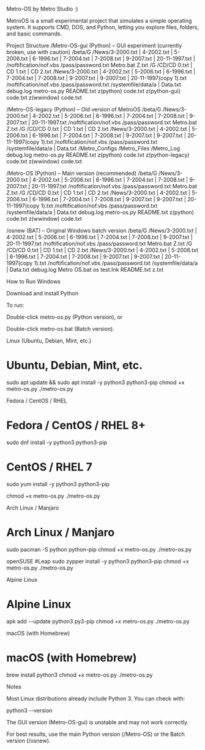 Metro-OS
by Metro Studio :)

MetroOS is a small experimental project that simulates a simple operating system.
It supports CMD, DOS, and Python, letting you explore files, folders, and basic commands.

Project Structure
/Metro-OS-gui (Python) – GUI experiment (currently broken, use with caution)
/beta/G
   /News/3-2000.txt | 4-2002.txt | 5-2006.txt | 6-1996.txt | 7-2004.txt | 7-2008.txt | 9-2007.txt | 20-11-1997.txt |
   /noftification/nof.vbs
   /pass/password.txt
Metro.bat
Z.txt
/G
   /CD/CD 0.txt | CD 1.txt | CD 2.txt
   /News/3-2000.txt | 4-2002.txt | 5-2006.txt | 6-1996.txt | 7-2004.txt | 7-2008.txt | 9-2007.txt | 9-2007.txt | 20-11-1997(copy 1).txt
   /noftification/nof.vbs
   /pass/password.txt
   /systemfile/data/a | Data.txt
debug.log
metro-os.py
README.txt
z(python) code.txt
z(python-gui) code.txt
z(wwindow) code.txt

/Metro-OS-legacy (Python) – Old version of MetroOS
/beta/G
   /News/3-2000.txt | 4-2002.txt | 5-2006.txt | 6-1996.txt | 7-2004.txt | 7-2008.txt | 9-2007.txt | 20-11-1997.txt
   /noftification/nof.vbs
   /pass/password.txt
Metro.bat
Z.txt
/G
   /CD/CD 0.txt | CD 1.txt | CD 2.txt
   /News/3-2000.txt | 4-2002.txt | 5-2006.txt | 6-1996.txt | 7-2004.txt | 7-2008.txt | 9-2007.txt | 9-2007.txt | 20-11-1997(copy 1).txt
   /noftification/nof.vbs
   /pass/password.txt
   /systemfile/data/a | Data.txt
/Metro_Configs
/Metro_Files
/Metro_Log
debug.log
metro-os.py
README.txt
z(python) code.txt
z(python-legacy) code.txt
z(wwindow) code.txt

/Metro-OS (Python) – Main version (recommended)
/beta/G
   /News/3-2000.txt | 4-2002.txt | 5-2006.txt | 6-1996.txt | 7-2004.txt | 7-2008.txt | 9-2007.txt | 20-11-1997.txt
   /noftification/nof.vbs
   /pass/password.txt
Metro.bat
Z.txt
/G
   /CD/CD 0.txt | CD 1.txt | CD 2.txt
   /News/3-2000.txt | 4-2002.txt | 5-2006.txt | 6-1996.txt | 7-2004.txt | 7-2008.txt | 9-2007.txt | 9-2007.txt | 20-11-1997(copy 1).txt
   /noftification/nof.vbs
   /pass/password.txt
   /systemfile/data/a | Data.txt
debug.log
metro-os.py
README.txt
z(python) code.txt
z(wwindow) code.txt

/osnew (BAT) – Original Windows batch version
/beta/G
   /News/3-2000.txt | 4-2002.txt | 5-2006.txt | 6-1996.txt | 7-2004.txt | 7-2008.txt | 9-2007.txt | 20-11-1997.txt
   /noftification/nof.vbs
   /pass/password.txt
Metro.bat
Z.txt
/G
   /CD/CD 0.txt | CD 1.txt | CD 2.txt
   /News/3-2000.txt | 4-2002.txt | 5-2006.txt | 6-1996.txt | 7-2004.txt | 7-2008.txt | 9-2007.txt | 9-2007.txt | 20-11-1997(copy 1).txt
   /noftification/nof.vbs
   /pass/password.txt
   /systemfile/data/a | Data.txt
debug.log
Metro OS.bat
os test.Ink
README.txt
z.txt

How to Run
Windows

Download and install Python

To run:

Double-click metro-os.py (Python version), or

Double-click metro-os.bat (Batch version).

Linux (Ubuntu, Debian, Mint, etc.)
# Ubuntu, Debian, Mint, etc.
sudo apt update && sudo apt install -y python3 python3-pip
chmod +x metro-os.py
./metro-os.py

Fedora / CentOS / RHEL
# Fedora / CentOS / RHEL 8+
sudo dnf install -y python3 python3-pip

# CentOS / RHEL 7
sudo yum install -y python3 python3-pip

chmod +x metro-os.py
./metro-os.py

Arch Linux / Manjaro
# Arch Linux / Manjaro
sudo pacman -S python python-pip
chmod +x metro-os.py
./metro-os.py

openSUSE
#Leap
sudo zypper install -y python3 python3-pip
chmod +x metro-os.py
./metro-os.py

Alpine Linux
# Alpine Linux
apk add --update python3 py3-pip
chmod +x metro-os.py
./metro-os.py

macOS (with Homebrew)
# macOS (with Homebrew)
brew install python3
chmod +x metro-os.py
./metro-os.py

Notes

Most Linux distributions already include Python 3. You can check with:

python3 --version


The GUI version (Metro-OS-gui) is unstable and may not work correctly.

For best results, use the main Python version (/Metro-OS) or the Batch version (/osnew).
